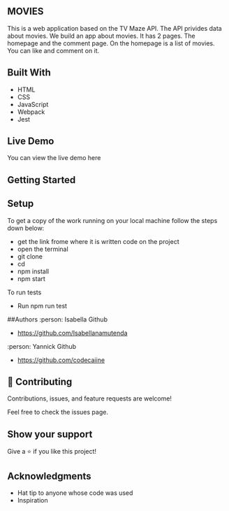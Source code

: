 ## MOVIES
This is a web application based on the TV Maze API. The API privides data about movies. We build an app about movies. It has 2 pages. The homepage and the comment page. On the homepage is a list of movies. You can like and comment on it.

## Built With
- HTML
- CSS
- JavaScript
- Webpack
- Jest


## Live Demo
You can view the live demo here

## Getting Started

## Setup

To get a copy of the work running on your local machine follow the steps down below:
- get the link frome where it is written code on the project
- open the terminal
- git clone
- cd 
- npm install
- npm start

To run tests 
- Run npm run test

##Authors
:person: Isabella
Github
- https://github.com/Isabellanamutenda

:person: Yannick
Github
- https://github.com/codecaiine


## 🤝 Contributing
Contributions, issues, and feature requests are welcome!

Feel free to check the issues page.

## Show your support
Give a ⭐ if you like this project!

## Acknowledgments
- Hat tip to anyone whose code was used
- Inspiration
